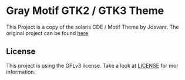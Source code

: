 # Gray Motif GTK2 / GTK3 Theme

This Project is a copy of the solaris CDE / Motif Theme by Josvanr. The original project can be found [here](https://www.gnome-look.org/p/1231025/).

## License
This project is using the GPLv3 license. Take a look at [LICENSE](LICENSE) for mor information.